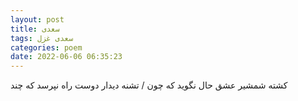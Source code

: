 ```yaml
---
layout: post
title: سعدی
tags: سعدی غزل
categories: poem
date: 2022-06-06 06:35:23
---
```


کشته شمشیر عشق حال نگوید که چون / تشنه دیدار دوست راه نپرسد که چند
